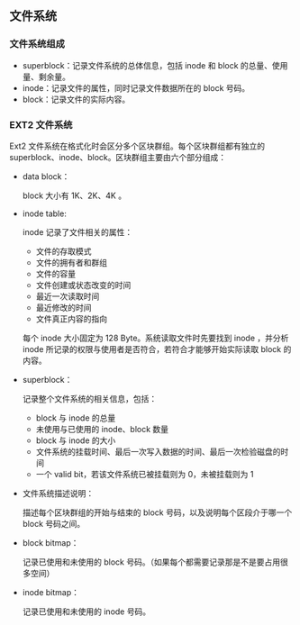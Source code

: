 ## 文件系统

### 文件系统组成

- superblock：记录文件系统的总体信息，包括 inode 和 block 的总量、使用量、剩余量。
- inode：记录文件的属性，同时记录文件数据所在的 block 号码。
- block：记录文件的实际内容。

### EXT2 文件系统

Ext2 文件系统在格式化时会区分多个区块群组。每个区块群组都有独立的superblock、inode、block。区块群组主要由六个部分组成：

- data block：

  block 大小有 1K、2K、4K 。

- inode table:

  inode 记录了文件相关的属性：

  - 文件的存取模式
  - 文件的拥有者和群组
  - 文件的容量
  - 文件创建或状态改变的时间
  - 最近一次读取时间
  - 最近修改的时间
  - 文件真正内容的指向

  每个 inode 大小固定为 128 Byte。系统读取文件时先要找到 inode ，并分析 inode 所记录的权限与使用者是否符合，若符合才能够开始实际读取 block 的内容。

- superblock：

  记录整个文件系统的相关信息，包括：

  - block 与 inode 的总量
  - 未使用与已使用的 inode、block 数量
  - block 与 inode 的大小
  - 文件系统的挂载时间、最后一次写入数据的时间、最后一次检验磁盘的时间
  - 一个 valid bit，若该文件系统已被挂载则为 0，未被挂载则为 1

- 文件系统描述说明：

  描述每个区块群组的开始与结束的 block 号码，以及说明每个区段介于哪一个 block 号码之间。

- block bitmap：

  记录已使用和未使用的 block 号码。（如果每个都需要记录那是不是要占用很多空间）

- inode bitmap：

  记录已使用和未使用的 inode 号码。